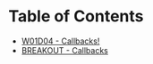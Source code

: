# Table of Contents

* [W01D04 - Callbacks!](/w01d04/)
* [BREAKOUT - Callbacks](/breakout-callbacks/)
